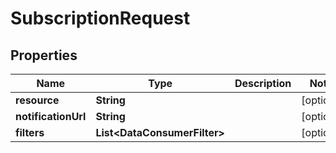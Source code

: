

# SubscriptionRequest


## Properties

| Name | Type | Description | Notes |
|------------ | ------------- | ------------- | -------------|
|**resource** | **String** |  |  [optional] |
|**notificationUrl** | **String** |  |  [optional] |
|**filters** | **List&lt;DataConsumerFilter&gt;** |  |  [optional] |



